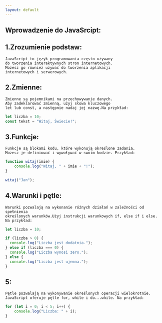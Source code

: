 ```yaml
---
layout: default
---
```


## Wprowadzenie do JavaSrcipt:

## 1.Zrozumienie podstaw:

```
JavaScript to język programowania często używany 
do tworzenia interaktywnych stron internetowych.
Możesz go również używać do tworzenia aplikacji
internetowych i serwerowych.
```

## 2.Zmienne:

```
Zmienne są pojemnikami na przechowywanie danych. 
Aby zadeklarować zmienną, użyj słowa kluczowego 
let lub const, a następnie nadaj jej nazwę.Na przykład:
```
```JavaScript
let liczba = 10;
const tekst = "Witaj, Świecie!";

```

## 3.Funkcje:
```
Funkcje są blokami kodu, które wykonują określone zadania. 
Możesz je definiować i wywoływać w swoim kodzie. Przykład: 
```
```JavaScript
function witaj(imie) {
    console.log("Witaj, " + imie + "!");
}

witaj("Jan");

```
## 4.Warunki i pętle:
```
Warunki pozwalają na wykonanie różnych działań w zależności od spełnienia 
określonych warunków.Użyj instrukcji warunkowych if, else if i else. Na przykład:
```
```js
let liczba = 10;

if (liczba > 0) {
  console.log("Liczba jest dodatnia.");
} else if (liczba === 0) {
  console.log("Liczba wynosi zero.");
} else {
  console.log("Liczba jest ujemna.");
}

```

## 5:
```
Pętle pozwalają na wykonywanie określonych operacji wielokrotnie. 
JavaScript oferuje pętle for, while i do...while. Na przykład:
```
```js
for (let i = 0; i < 5; i++) {
    console.log("Liczba: " + i);
}

```